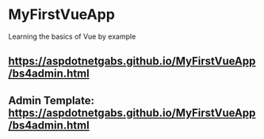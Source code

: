 # MyFirstVueApp
Learning the basics of Vue by example

## https://aspdotnetgabs.github.io/MyFirstVueApp/bs4admin.html 
## Admin Template: https://aspdotnetgabs.github.io/MyFirstVueApp/bs4admin.html

